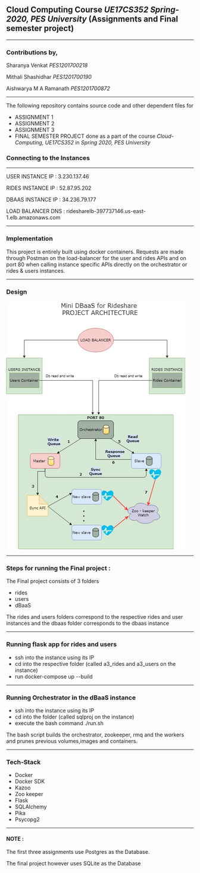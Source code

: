 
## Cloud Computing Course *UE17CS352 Spring-2020, PES University* (Assignments and Final semester project)

--------------------------------
### Contributions by,

Sharanya Venkat           *PES1201700218*

Mithali Shashidhar        *PES1201700190*

Aishwarya M A Ramanath    *PES1201700872*

--------------------------------

The following repository contains source code and other dependent files for
- ASSIGNMENT 1
- ASSIGNMENT 2
- ASSIGNMENT 3
- FINAL SEMESTER PROJECT
done as a part of the course *Cloud-Computing, UE17CS352* in *Spring 2020, PES University*

### Connecting to the Instances
-------------------------------

USER INSTANCE IP : 3.230.137.46

RIDES INSTANCE IP : 52.87.95.202

DBAAS INSTANCE IP : 34.236.79.177

LOAD BALANCER DNS : ridesharelb-397737146.us-east-1.elb.amazonaws.com

--------------------------------

### Implementation

This project is entirely built using docker containers.
Requests are made through Postman on the load-balancer for the user and rides APIs and on port 80 when calling instance specific APIs directly on the orchestrator or rides & users instances.

--------------------------------
### Design
![MR Flow chart](https://github.com/sharanyavenkat25/Cloud_Computing/blob/master/Dbaas_Design.jpg)

--------------------------------
### Steps for running the Final project :

The Final project consists of 3 folders
- rides
- users
- dBaaS

The rides and users folders correspond to the respective rides and user instances and the dbaas folder corresponds to the dbaas instance

--------------------------------

### Running flask app for rides and users
- ssh into the instance using its IP
- cd into the respective folder (called a3_rides and a3_users on the instance)
- run docker-compose up --build
--------------------------------

### Running Orchestrator in the dBaaS instance
- ssh into the instance using its IP
- cd into the folder (called sqlproj on the instance)
- execute the bash command ./run.sh

 The bash script builds the orchestrator, zookeeper, rmq and the workers and prunes previous volumes,images and containers.
 
-------------------------------- 
 ### Tech-Stack
 - Docker
 - Docker SDK
 - Kazoo
 - Zoo keeper
 - Flask
 - SQLAlchemy
 - Pika
 - Psycopg2
 --------------------------------
 #### NOTE : 
The first three assignments use Postgres as the Database.

The final project however uses SQLite as the Database


